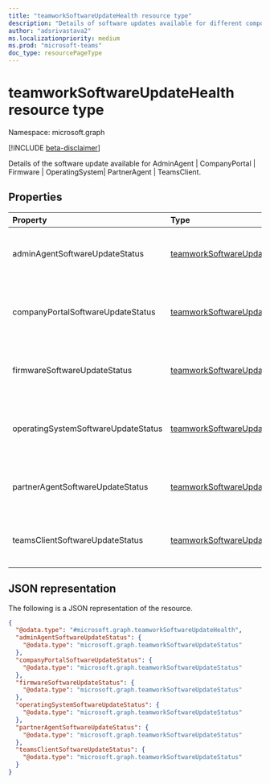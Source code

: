 ```yaml
---
title: "teamworkSoftwareUpdateHealth resource type"
description: "Details of software updates available for different components."
author: "adsrivastava2"
ms.localizationpriority: medium
ms.prod: "microsoft-teams"
doc_type: resourcePageType
---
```


# teamworkSoftwareUpdateHealth resource type

Namespace: microsoft.graph

[!INCLUDE [beta-disclaimer](../../includes/beta-disclaimer.md)]

Details of the software update available for AdminAgent | CompanyPortal | Firmware | OperatingSystem| PartnerAgent | TeamsClient.

## Properties
|Property|Type|Description|
|:---|:---|:---|
|adminAgentSoftwareUpdateStatus|[teamworkSoftwareUpdateStatus](../resources/teamworksoftwareupdatestatus.md)|Software update available for Admin agent.|
|companyPortalSoftwareUpdateStatus|[teamworkSoftwareUpdateStatus](../resources/teamworksoftwareupdatestatus.md)|Software update available for Company portal.|
|firmwareSoftwareUpdateStatus|[teamworkSoftwareUpdateStatus](../resources/teamworksoftwareupdatestatus.md)|Software update available for Firmware.|
|operatingSystemSoftwareUpdateStatus|[teamworkSoftwareUpdateStatus](../resources/teamworksoftwareupdatestatus.md)|Software update available for Operating system.|
|partnerAgentSoftwareUpdateStatus|[teamworkSoftwareUpdateStatus](../resources/teamworksoftwareupdatestatus.md)|Software update available for Partner agent.|
|teamsClientSoftwareUpdateStatus|[teamworkSoftwareUpdateStatus](../resources/teamworksoftwareupdatestatus.md)|Software update available for Teams client.|


## JSON representation
The following is a JSON representation of the resource.
<!-- {
  "blockType": "resource",
  "@odata.type": "microsoft.graph.teamworkSoftwareUpdateHealth"
}
-->
``` json
{
  "@odata.type": "#microsoft.graph.teamworkSoftwareUpdateHealth",
  "adminAgentSoftwareUpdateStatus": {
    "@odata.type": "microsoft.graph.teamworkSoftwareUpdateStatus"
  },
  "companyPortalSoftwareUpdateStatus": {
    "@odata.type": "microsoft.graph.teamworkSoftwareUpdateStatus"
  },
  "firmwareSoftwareUpdateStatus": {
    "@odata.type": "microsoft.graph.teamworkSoftwareUpdateStatus"
  },
  "operatingSystemSoftwareUpdateStatus": {
    "@odata.type": "microsoft.graph.teamworkSoftwareUpdateStatus"
  },
  "partnerAgentSoftwareUpdateStatus": {
    "@odata.type": "microsoft.graph.teamworkSoftwareUpdateStatus"
  },
  "teamsClientSoftwareUpdateStatus": {
    "@odata.type": "microsoft.graph.teamworkSoftwareUpdateStatus"
  }
}
```

